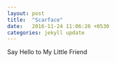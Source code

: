 ```yaml
---
layout: post
title:  "Scarface"
date:   2016-11-24 11:06:26 +0530
categories: jekyll update
---
```

Say Hello to My Little Friend